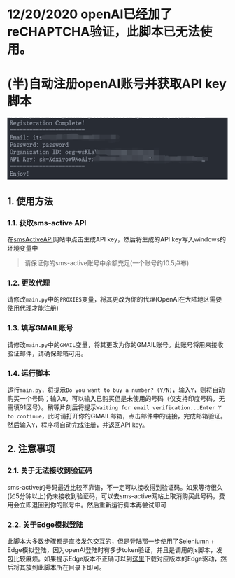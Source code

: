 # 12/20/2020 openAI已经加了reCHAPTCHA验证，此脚本已无法使用。

# (半)自动注册openAI账号并获取API key脚本

![效果](imgs/result.png)

## 1. 使用方法

### 1.1. 获取sms-active API

在[smsActiveAPI](https://sms-activate.org/en/api2)网站中点击生成API key，然后将生成的API key写入windows的环境变量中

> 请保证你的sms-active账号中余额充足(一个账号约10.5卢布)

### 1.2. 更改代理

请修改`main.py`中的`PROXIES`变量，将其更改为你的代理(OpenAI在大陆地区需要使用代理才能注册)

### 1.3. 填写GMAIL账号

请修改`main.py`中的`GMAIL`变量，将其更改为你的GMAIL账号。此账号将用来接收验证邮件，请确保邮箱可用。

### 1.4. 运行脚本

运行`main.py`，将提示`Do you want to buy a number? (Y/N)`，输入`Y`，则将自动购买一个号码；输入`N`，可以输入已购买但是未使用的号码（仅支持印度号码，无需填91区号）。稍等片刻后将提示`Waiting for email verification...Enter Y to continue`，此时请打开你的GMAIL邮箱，点击邮件中的链接，完成邮箱验证。然后输入`Y`，程序将自动完成注册，并返回API key。

## 2. 注意事项

### 2.1. 关于无法接收到验证码

sms-active的号码最近比较不靠谱，不一定可以接收得到验证码。如果等待很久(如5分钟以上)仍未接收到验证码，可以去sms-active网站上取消购买此号码，费用会立即退回到你的账号中。然后重新运行脚本再尝试即可

### 2.2. 关于Edge模拟登陆

此脚本大多数步骤都是直接发包交互的，但是登陆那一步使用了Seleniumn + Edge模拟登陆，因为openAI登陆时有多步token验证，并且是调用的js脚本，发包比较麻烦。如果提示Edge版本不正确可以到[这里](https://developer.microsoft.com/en-us/microsoft-edge/tools/webdriver/)下载对应版本的Edge驱动，然后将其放到此脚本所在目录下即可。
